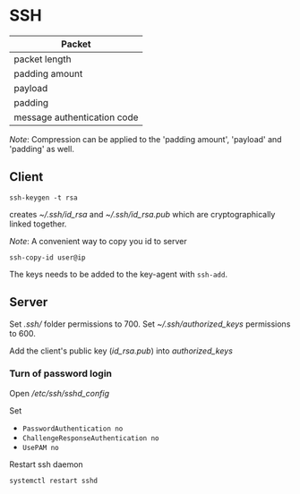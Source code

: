 # SSH

| Packet                      |
| --------------------------- |
| packet length               |
| padding amount              |
| payload                     |
| padding                     |
| message authentication code |

_Note_: Compression can be applied to the 'padding amount', 'payload' and 'padding' as well.

## Client

```
ssh-keygen -t rsa
```

creates
_~/.ssh/id_rsa_ and _~/.ssh/id_rsa.pub_
which are cryptographically linked together.

_Note_: A convenient way to copy you id to server

```
ssh-copy-id user@ip
```

The keys needs to be added to the key-agent with `ssh-add`.

## Server

Set _.ssh/_ folder permissions to 700.
Set _~/.ssh/authorized_keys_ permissions to 600.

Add the client's public key (_id_rsa.pub_) into _authorized_keys_

### Turn of password login

Open _/etc/ssh/sshd_config_

Set

- `PasswordAuthentication no`
- `ChallengeResponseAuthentication no`
- `UsePAM no`

Restart ssh daemon

```
systemctl restart sshd
```
